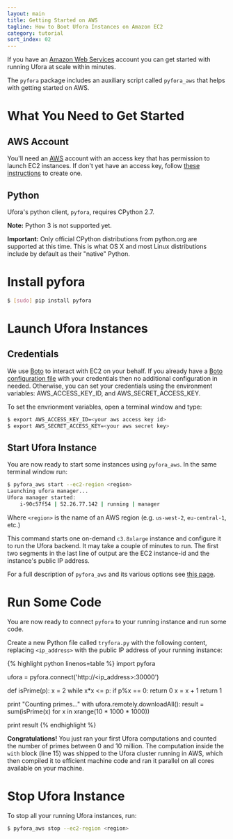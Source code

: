 ```yaml
---
layout: main
title: Getting Started on AWS
tagline: How to Boot Ufora Instances on Amazon EC2
category: tutorial
sort_index: 02
---
```



If you have an [Amazon Web Services](https://aws.amazon.com/) account you can get started with
running Ufora at scale within minutes.

The `pyfora` package includes an auxiliary script called `pyfora_aws` that helps with getting started
on AWS.


# What You Need to Get Started
## AWS Account
You'll need an [AWS](https://aws.amazon.com/) account with an access key that has permission to launch EC2 instances. If don't yet have an access key, follow [these instructions](https://aws.amazon.com/developers/access-keys/) to create one.

## Python
Ufora's python client, `pyfora`, requires CPython 2.7.

**Note:** Python 3 is not supported yet.

**Important:** Only official CPython distributions from python.org are supported at this time.
This is what OS X and most Linux distributions include by default as their "native" Python.


# Install pyfora

```bash
$ [sudo] pip install pyfora
```

# Launch Ufora Instances

## Credentials
We use [Boto](https://boto.readthedocs.org/en/latest/) to interact with EC2 on your behalf.
If you already have a [Boto configuration file](http://boto.readthedocs.org/en/latest/boto_config_tut.html)
with your credentials then no additional configuration in needed.
Otherwise, you can set your credentials using the environment variables: AWS_ACCESS_KEY_ID, and AWS_SECRET_ACCESS_KEY.

To set the envrionment variables, open a terminal window and type:

```bash
$ export AWS_ACCESS_KEY_ID=<your aws access key id>
$ export AWS_SECRET_ACCESS_KEY=<your aws secret key>
```

## Start Ufora Instance

You are now ready to start some instances using `pyfora_aws`. In the same terminal window run:

```bash
$ pyfora_aws start --ec2-region <region>
Launching ufora manager...
Ufora manager started:
    i-90c57f54 | 52.26.77.142 | running | manager
```

Where `<region>` is the name of an AWS region (e.g. `us-west-2`, `eu-central-1`, etc.)

This command starts one on-demand `c3.8xlarge` instance and configure it to run the Ufora backend.
It may take a couple of minutes to run.
The first two segments in the last line of output are the EC2 instance-id and the instance's public IP address.

For a full description of `pyfora_aws` and its various options see [this page](../documentation/pyfora-aws.html).


# Run Some Code

You are now ready to connect `pyfora` to your running instance and run some code.

Create a new Python file called `tryfora.py` with the following content, replacing `<ip_address>`
with the public IP address of your running instance:

{% highlight python linenos=table %}
import pyfora

ufora = pyfora.connect('http://<ip_address>:30000')

def isPrime(p):
    x = 2
    while x*x <= p:
        if p%x == 0:
            return 0
        x = x + 1
    return 1

print "Counting primes..."
with ufora.remotely.downloadAll():
    result = sum(isPrime(x) for x in xrange(10 * 1000 * 1000))

print result
{% endhighlight %}

**Congratulations!** You just ran your first Ufora computations and counted
the number of primes between 0 and 10 million. The computation inside the
`with` block (line 15) was shipped to the Ufora cluster running in AWS, which
then compiled it to efficient machine code and ran it parallel on all cores
available on your machine.


# Stop Ufora Instance

To stop all your running Ufora instances, run:

```bash
$ pyfora_aws stop --ec2-region <region>
```
